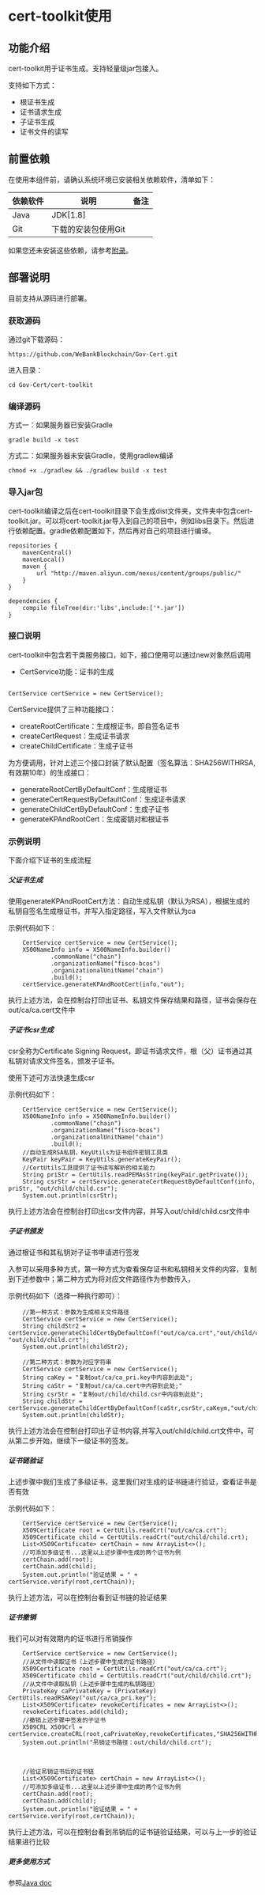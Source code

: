 # cert-toolkit使用

## 功能介绍
cert-toolkit用于证书生成。支持轻量级jar包接入。

支持如下方式：
*   根证书生成
*   证书请求生成
*   子证书生成   
*   证书文件的读写

## 前置依赖

在使用本组件前，请确认系统环境已安装相关依赖软件，清单如下：

| 依赖软件 | 说明 |备注|
| --- | --- | --- |
| Java | JDK[1.8] | |
| Git | 下载的安装包使用Git | |

如果您还未安装这些依赖，请参考[附录](../appendix.md)。



## 部署说明

目前支持从源码进行部署。

### 获取源码

通过git下载源码：

```
https://github.com/WeBankBlockchain/Gov-Cert.git
```

进入目录：
```
cd Gov-Cert/cert-toolkit
```

### 编译源码

方式一：如果服务器已安装Gradle
```
gradle build -x test
```

方式二：如果服务器未安装Gradle，使用gradlew编译
```
chmod +x ./gradlew && ./gradlew build -x test
```

### 导入jar包

cert-toolkit编译之后在cert-toolkit目录下会生成dist文件夹，文件夹中包含cert-toolkit.jar。可以将cert-toolkit.jar导入到自己的项目中，例如libs目录下。然后进行依赖配置。gradle依赖配置如下，然后再对自己的项目进行编译。

```
repositories {
    mavenCentral()
    mavenLocal()
    maven {
        url "http://maven.aliyun.com/nexus/content/groups/public/"
    }
}

dependencies {
    compile fileTree(dir:'libs',include:['*.jar'])
}

```

### 接口说明

cert-toolkit中包含若干类服务接口，如下，接口使用可以通过new对象然后调用

- CertService功能：证书的生成

```

CertService certService = new CertService();

```

CertService提供了三种功能接口：
- createRootCertificate：生成根证书，即自签名证书
- createCertRequest：生成证书请求
- createChildCertificate：生成子证书

为方便调用，针对上述三个接口封装了默认配置（签名算法：SHA256WITHRSA,有效期10年）的生成接口：
- generateRootCertByDefaultConf：生成根证书
- generateCertRequestByDefaultConf：生成证书请求
- generateChildCertByDefaultConf：生成子证书
- generateKPAndRootCert：生成密钥对和根证书


### 示例说明

下面介绍下证书的生成流程

##### 父证书生成

使用generateKPAndRootCert方法：自动生成私钥（默认为RSA），根据生成的私钥自签名生成根证书，并写入指定路径，写入文件默认为ca

示例代码如下：

```
    CertService certService = new CertService();
    X500NameInfo info = X500NameInfo.builder()
            .commonName("chain")
            .organizationName("fisco-bcos")
            .organizationalUnitName("chain")
            .build();
    certService.generateKPAndRootCert(info,"out");
```

执行上述方法，会在控制台打印出证书、私钥文件保存结果和路径，证书会保存在out/ca/ca.cert文件中

##### 子证书csr生成

csr全称为Certificate Signing Request，即证书请求文件，根（父）证书通过其私钥对请求文件签名，颁发子证书。

使用下述可方法快速生成csr

示例代码如下：

```
    CertService certService = new CertService();
    X500NameInfo info = X500NameInfo.builder()
            .commonName("chain")
            .organizationName("fisco-bcos")
            .organizationalUnitName("chain")
            .build();
    //自动生成RSA私钥，KeyUtils为证书组件密钥工具类
    KeyPair keyPair = KeyUtils.generateKeyPair();
    //CertUtils工具提供了证书读写解析的相关能力
    String priStr = CertUtils.readPEMAsString(keyPair.getPrivate());
    String csrStr = certService.generateCertRequestByDefaultConf(info, priStr, "out/child/child.csr");
    System.out.println(csrStr);
```

执行上述方法会在控制台打印出csr文件内容，并写入out/child/child.csr文件中

##### 子证书颁发

通过根证书和其私钥对子证书申请进行签发

入参可以采用多种方式，第一种方式为查看保存证书和私钥相关文件的内容，复制到下述参数中；第二种方式为将对应文件路径作为参数传入，

示例代码如下（选择一种执行即可）：

```
    //第一种方式：参数为生成相关文件路径
    CertService certService = new CertService();
    String childStr2 = certService.generateChildCertByDefaultConf("out/ca/ca.crt","out/child/child.csr","out/ca/ca_pri.key", "out/child/child.crt");
    System.out.println(childStr2);
```

```
    //第二种方式：参数为对应字符串
    CertService certService = new CertService();
    String caKey = "复制out/ca/ca_pri.key中内容到此处";
    String caStr = "复制out/ca/ca.cert中内容到此处;"
    String csrStr = "复制out/child/child.csr中内容到此处";
    String childStr = certService.generateChildCertByDefaultConf(caStr,csrStr,caKeym,"out/child/child.crt");
    System.out.println(childStr);

```

执行上述方法会在控制台打印出子证书内容,并写入out/child/child.crt文件中，可从第二步开始，继续下一级证书的签发。


##### 证书链验证

上述步骤中我们生成了多级证书，这里我们对生成的证书链进行验证，查看证书是否有效

示例代码如下：

```
    CertService certService = new CertService();
    X509Certificate root = CertUtils.readCrt("out/ca/ca.crt");
    X509Certificate child = CertUtils.readCrt("out/child/child.crt);
    List<X509Certificate> certChain = new ArrayList<>();
    //可添加多级证书...这里以上述步骤中生成的两个证书为例
    certChain.add(root);
    certChain.add(child);
    System.out.println("验证结果 = " + certService.verify(root,certChain));
```

执行上述方法，可以在控制台看到证书链的验证结果

##### 证书撤销

我们可以对有效期内的证书进行吊销操作

```
    CertService certService = new CertService();
    //从文件中读取证书（上述步骤中生成的证书路径）
    X509Certificate root = CertUtils.readCrt("out/ca/ca.crt");
    X509Certificate child = CertUtils.readCrt("out/child/child.crt");
    //从文件中读取私钥（上述步骤中生成的私钥路径）
    PrivateKey caPrivateKey = (PrivateKey) CertUtils.readRSAKey("out/ca/ca_pri.key");
    List<X509Certificate> revokeCertificates = new ArrayList<>();
    revokeCertificates.add(child);
    //撤销上述步骤中签发的子证书
    X509CRL X509Crl = certService.createCRL(root,caPrivateKey,revokeCertificates,"SHA256WITHRSA");
    System.out.println("吊销证书路径：out/child/child.crt");
 

    
    //验证吊销证书后的证书链
    List<X509Certificate> certChain = new ArrayList<>();
    //可添加多级证书...这里以上述步骤中生成的两个证书为例
    certChain.add(root);
    certChain.add(child);
    System.out.println("验证结果 = " + certService.verify(root,certChain));
```

执行上述方法，可以在控制台看到吊销后的证书链验证结果，可以与上一步的验证结果进行比较




##### 更多使用方式

参照[Java doc](https://gov-doc.readthedocs.io/zh_CN/dev/toolkitdoc/navigation.html)
